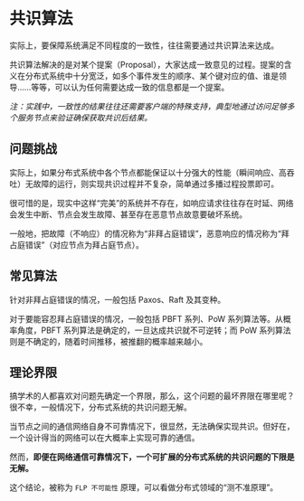 # 共识算法

实际上，要保障系统满足不同程度的一致性，往往需要通过共识算法来达成。

共识算法解决的是对某个提案（Proposal），大家达成一致意见的过程。提案的含义在分布式系统中十分宽泛，如多个事件发生的顺序、某个键对应的值、谁是领导……等等，可以认为任何需要达成一致的信息都是一个提案。

*注：实践中，一致性的结果往往还需要客户端的特殊支持，典型地通过访问足够多个服务节点来验证确保获取共识后结果。*

## 问题挑战
实际上，如果分布式系统中各个节点都能保证以十分强大的性能（瞬间响应、高吞吐）无故障的运行，则实现共识过程并不复杂，简单通过多播过程投票即可。

很可惜的是，现实中这样“完美”的系统并不存在，如响应请求往往存在时延、网络会发生中断、节点会发生故障、甚至存在恶意节点故意要破坏系统。

一般地，把故障（不响应）的情况称为“非拜占庭错误”，恶意响应的情况称为“拜占庭错误”（对应节点为拜占庭节点）。

## 常见算法
针对非拜占庭错误的情况，一般包括 Paxos、Raft 及其变种。

对于要能容忍拜占庭错误的情况，一般包括 PBFT 系列、PoW 系列算法等。从概率角度，PBFT 系列算法是确定的，一旦达成共识就不可逆转；而 PoW 系列算法则是不确定的，随着时间推移，被推翻的概率越来越小。

## 理论界限

搞学术的人都喜欢对问题先确定一个界限，那么，这个问题的最坏界限在哪里呢？很不幸，一般情况下，分布式系统的共识问题无解。

当节点之间的通信网络自身不可靠情况下，很显然，无法确保实现共识。但好在，一个设计得当的网络可以在大概率上实现可靠的通信。

然而，**即便在网络通信可靠情况下，一个可扩展的分布式系统的共识问题的下限是无解。**

这个结论，被称为 `FLP 不可能性` 原理，可以看做分布式领域的“测不准原理”。
